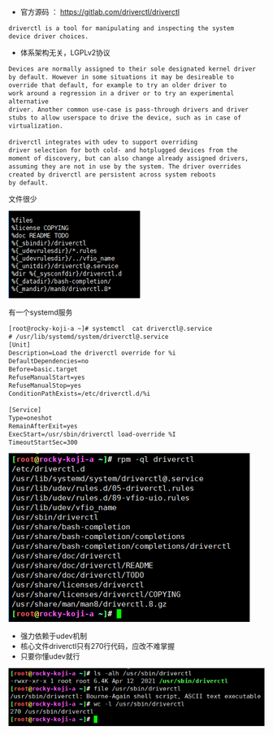 

* 官方源码 ： https://gitlab.com/driverctl/driverctl



```
driverctl is a tool for manipulating and inspecting the system
device driver choices.
```

*  体系架构无关，LGPLv2协议


```
Devices are normally assigned to their sole designated kernel driver
by default. However in some situations it may be desireable to
override that default, for example to try an older driver to
work around a regression in a driver or to try an experimental alternative
driver. Another common use-case is pass-through drivers and driver
stubs to allow userspace to drive the device, such as in case of
virtualization.

driverctl integrates with udev to support overriding
driver selection for both cold- and hotplugged devices from the
moment of discovery, but can also change already assigned drivers,
assuming they are not in use by the system. The driver overrides
created by driverctl are persistent across system reboots
by default.
```


文件很少

![](./image/Pasted%20image%2020230522211312.png)


有一个systemd服务

```
[root@rocky-koji-a ~]# systemctl  cat driverctl@.service
# /usr/lib/systemd/system/driverctl@.service
[Unit]
Description=Load the driverctl override for %i
DefaultDependencies=no
Before=basic.target
RefuseManualStart=yes
RefuseManualStop=yes
ConditionPathExists=/etc/driverctl.d/%i

[Service]
Type=oneshot
RemainAfterExit=yes
ExecStart=/usr/sbin/driverctl load-override %I
TimeoutStartSec=300
```

![](./image/Pasted%20image%2020230522211426.png)

* 强力依赖于udev机制
* 核心文件driverctl只有270行代码，应改不难掌握
* 只要你懂udev就行

![](./image/Pasted%20image%2020230522211517.png)
















